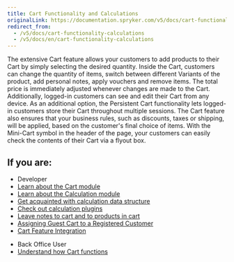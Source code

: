 ```yaml
---
title: Cart Functionality and Calculations
originalLink: https://documentation.spryker.com/v5/docs/cart-functionality-calculations
redirect_from:
  - /v5/docs/cart-functionality-calculations
  - /v5/docs/en/cart-functionality-calculations
---
```


The extensive Cart feature allows your customers to add products to their Cart by simply selecting the desired quantity. Inside the Cart, customers can change the quantity of items, switch between different Variants of the product, add personal notes, apply vouchers and remove items. The total price is immediately adjusted whenever changes are made to the Cart. Additionally, logged-in customers can see and edit their Cart from any device. As an additional option, the Persistent Cart functionality lets logged-in customers store their Cart throughout multiple sessions. The Cart feature also ensures that your business rules, such as discounts, taxes or shipping, will be applied, based on the customer's final choice of items. With the Mini-Cart symbol in the header of the page, your customers can easily check the contents of their Cart via a flyout box.

## If you are:

<div class="mr-container">
    <div class="mr-list-container">
        <!-- col1 -->
        <div class="mr-col">
            <ul class="mr-list mr-list-green">
                <li class="mr-title">Developer</li>
                <li><a href="https://documentation.spryker.com/docs/en/cart-functionality" class="mr-link">Learn about the Cart module</a></li>
                <li><a href="https://documentation.spryker.com/docs/en/calculation-3-0" class="mr-link">Learn about the Calculation module</a></li>
                <li><a href="https://documentation.spryker.com/docs/en/calculation-data-structure" class="mr-link">Get acquainted with calculation data structure</a></li>
                <li><a href="https://documentation.spryker.com/docs/en/calculator-plugins" class="mr-link">Check out calculation plugins</a></li>
                <li><a href="https://documentation.spryker.com/docs/en/cart-notes" class="mr-link">Leave notes to cart and to products in cart</a></li>
               <li><a href="https://documentation.spryker.com/docs/en/managing-guest-carts#assigning-guest-cart-to-a-registered-customer" class="mr-link"> Assigning Guest Cart to a Registered Customer</a></li>
                <li><a href="https://documentation.spryker.com/docs/en/cart-feature-integration" class="mr-link">Cart Feature Integration</a></li>
            </ul>
        </div>
        <!-- col2 -->
        <div class="mr-col">
            <ul class="mr-list mr-list-blue">
                <li class="mr-title"> Back Office User</li>
                <li><a href="https://documentation.spryker.com/docs/en/cart-functionality" class="mr-link">Understand how Cart functions</a></li>
            </ul>
        </div>
    </div>
</div>
